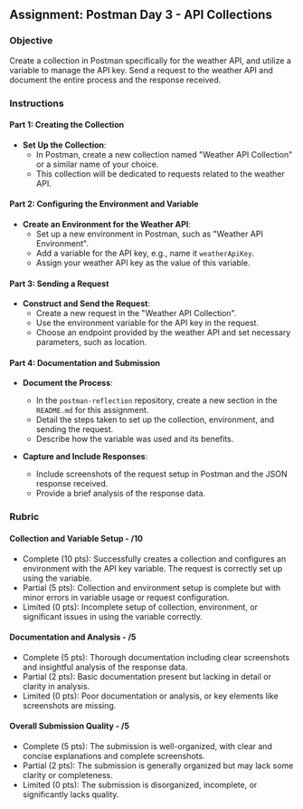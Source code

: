 ## Assignment: Postman Day 3 - API Collections

### Objective

Create a collection in Postman specifically for the weather API, and utilize a variable to manage the API key. Send a request to the weather API and document the entire process and the response received.

### Instructions

#### Part 1: Creating the Collection

- **Set Up the Collection**:
  - In Postman, create a new collection named "Weather API Collection" or a similar name of your choice.
  - This collection will be dedicated to requests related to the weather API.

#### Part 2: Configuring the Environment and Variable

- **Create an Environment for the Weather API**:
  - Set up a new environment in Postman, such as "Weather API Environment".
  - Add a variable for the API key, e.g., name it `weatherApiKey`.
  - Assign your weather API key as the value of this variable.

#### Part 3: Sending a Request

- **Construct and Send the Request**:
  - Create a new request in the "Weather API Collection".
  - Use the environment variable for the API key in the request.
  - Choose an endpoint provided by the weather API and set necessary parameters, such as location.

#### Part 4: Documentation and Submission

- **Document the Process**:

  - In the `postman-reflection` repository, create a new section in the `README.md` for this assignment.
  - Detail the steps taken to set up the collection, environment, and sending the request.
  - Describe how the variable was used and its benefits.

- **Capture and Include Responses**:
  - Include screenshots of the request setup in Postman and the JSON response received.
  - Provide a brief analysis of the response data.

### Rubric

#### Collection and Variable Setup - /10

- Complete (10 pts): Successfully creates a collection and configures an environment with the API key variable. The request is correctly set up using the variable.
- Partial (5 pts): Collection and environment setup is complete but with minor errors in variable usage or request configuration.
- Limited (0 pts): Incomplete setup of collection, environment, or significant issues in using the variable correctly.

#### Documentation and Analysis - /5

- Complete (5 pts): Thorough documentation including clear screenshots and insightful analysis of the response data.
- Partial (2 pts): Basic documentation present but lacking in detail or clarity in analysis.
- Limited (0 pts): Poor documentation or analysis, or key elements like screenshots are missing.

#### Overall Submission Quality - /5

- Complete (5 pts): The submission is well-organized, with clear and concise explanations and complete screenshots.
- Partial (2 pts): The submission is generally organized but may lack some clarity or completeness.
- Limited (0 pts): The submission is disorganized, incomplete, or significantly lacks quality.

